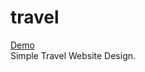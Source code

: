 # travel
<a href="https://hasibahmed88.github.io/travel/">Demo </a> <br>
Simple Travel Website Design.

